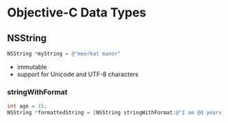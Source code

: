 # Objective-C Data Types

## NSString

```objective-c
NSString *myString = @"meerkat manor"
```
* immutable
* support for Unicode and UTF-8 characters

### stringWithFormat

```objective-c
int age = 15;
NSString *formattedString = [NSString stringWithFormat:@"I am @d years old", age]
```
